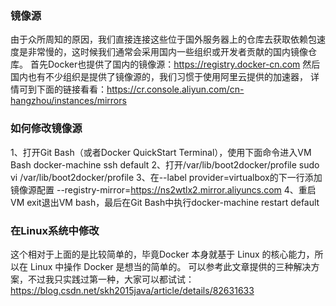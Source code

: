### 镜像源
由于众所周知的原因，我们直接连接这些位于国外服务器上的仓库去获取依赖包速度是非常慢的，这时候我们通常会采用国内一些组织或开发者贡献的国内镜像仓库。
首先Docker也提供了国内的镜像源：https://registry.docker-cn.com
然后国内也有不少组织是提供了镜像源的，我们习惯于使用阿里云提供的加速器，
详情可到下面的链接看看：https://cr.console.aliyun.com/cn-hangzhou/instances/mirrors

### 如何修改镜像源
1、打开Git Bash（或者Docker QuickStart Terminal），使用下面命令进入VM Bash
    docker-machine ssh default
2、打开/var/lib/boot2docker/profile
    sudo vi /var/lib/boot2docker/profile
3、在--label provider=virtualbox的下一行添加镜像源配置 
    --registry-mirror=https://ns2wtlx2.mirror.aliyuncs.com
4、重启VM
    exit退出VM bash，最后在Git Bash中执行docker-machine restart default

### 在Linux系统中修改
这个相对于上面的是比较简单的，毕竟Docker 本身就基于 Linux 的核心能力，所以在 Linux 中操作 Docker 是想当的简单的。
可以参考此文章提供的三种解决方案，不过我只实践过第一种，大家可以都试试： https://blog.csdn.net/skh2015java/article/details/82631633
